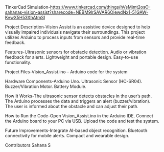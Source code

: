 TinkerCad Simulation-https://www.tinkercad.com/things/hVsMjmt2osO-sahanas-vision-assist?sharecode=NEBM9lrSAVAR6OIewdNx1-51GAW-KvwX5H53XhAtmSI

Project Description-Vision Assist is an assistive device designed to help visually impaired individuals navigate their surroundings. This project utilizes Arduino to process inputs from sensors and provide real-time feedback.

Features-Ultrasonic sensors for obstacle detection.
Audio or vibration feedback for alerts.
Lightweight and portable design.
Easy-to-use functionality.

Project Files-Vision_Assist.ino – Arduino code for the system

Hardware Components-Arduino Uno.
Ultrasonic Sensor (HC-SR04).
Buzzer/Vibration Motor.
Battery Module.

How It Works-The ultrasonic sensor detects obstacles in the user’s path.
The Arduino processes the data and triggers an alert (buzzer/vibration).
The user is informed about the obstacle and can adjust their path.

How to Run the Code-Open Vision_Assist.ino in the Arduino IDE.
Connect the Arduino board to your PC via USB.
Upload the code and test the system.

Future Improvements-Integrate AI-based object recognition.
Bluetooth connectivity for mobile alerts.
Compact and wearable design.

Contributors
Sahana S
